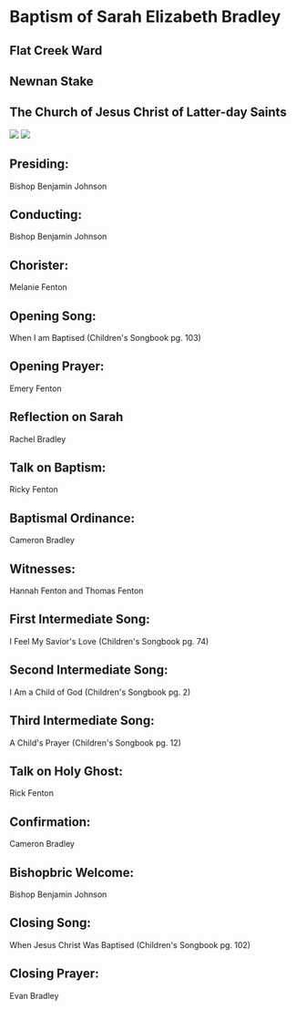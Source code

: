 # Baptism of Sarah Elizabeth Bradley
## Flat Creek Ward
## Newnan Stake
## The Church of Jesus Christ of Latter-day Saints
<img src="https://www.dropbox.com/s/mefqaiszgvfn8l9/Sarah.jpg?raw=1">
<img src="https://www.dropbox.com/s/3nzq3t0zltvg5yl/john_baptizing_jesus_greg_olsen.jpeg?raw=1">

## Presiding:
Bishop Benjamin Johnson

## Conducting:
Bishop Benjamin Johnson

## Chorister:
Melanie Fenton

## Opening Song:
When I am Baptised (Children's Songbook pg. 103)

## Opening Prayer:
Emery Fenton

## Reflection on Sarah
Rachel Bradley

## Talk on Baptism:
Ricky Fenton

## Baptismal Ordinance:
Cameron Bradley

## Witnesses:
Hannah Fenton and Thomas Fenton

## First Intermediate Song:
I Feel My Savior's Love (Children's Songbook pg. 74)

## Second Intermediate Song:
I Am a Child of God (Children's Songbook pg. 2)

## Third Intermediate Song:
A Child's Prayer (Children's Songbook pg. 12)

## Talk on Holy Ghost:
Rick Fenton

## Confirmation:
Cameron Bradley

## Bishopbric Welcome:
Bishop Benjamin Johnson

## Closing Song:
When Jesus Christ Was Baptised (Children's Songbook pg. 102)

## Closing Prayer:
Evan Bradley
